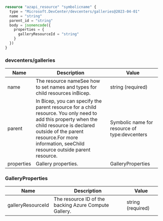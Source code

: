 ```terraform
resource "azapi_resource" "symbolicname" {
  type = "Microsoft.DevCenter/devcenters/galleries@2023-04-01"
  name = "string"
  parent_id = "string"
  body = jsonencode({
    properties = {
      galleryResourceId = "string"
    }
  })
}

```

### devcenters/galleries

| Name | Description | Value |
|-|-|-|
| name | The resource nameSee how to set names and types for child resources inBicep. | string (required) |
| parent | In Bicep, you can specify the parent resource for a child resource. You only need to add this property when the child resource is declared outside of the parent resource.For more information, seeChild resource outside parent resource. | Symbolic name for resource of type:devcenters |
| properties | Gallery properties. | GalleryProperties |


### GalleryProperties

| Name | Description | Value |
|-|-|-|
| galleryResourceId | The resource ID of the backing Azure Compute Gallery. | string (required) |



